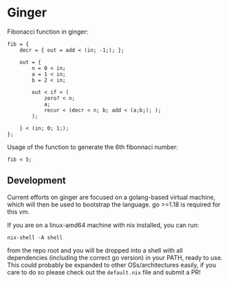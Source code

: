 # Ginger

Fibonacci function in ginger:

```
fib = {
    decr = { out = add < (in; -1;); };

    out = {
        n = 0 < in;
        a = 1 < in;
        b = 2 < in;

        out < if < (
            zero? < n;
            a;
            recur < (decr < n; b; add < (a;b;); );
        );

    } < (in; 0; 1;);
};
```

Usage of the function to generate the 6th fibonnaci number:

```
fib < 5;
```

## Development

Current efforts on ginger are focused on a golang-based virtual machine, which
will then be used to bootstrap the language. go >=1.18 is required for this vm.

If you are on a linux-amd64 machine with nix installed, you can run:

```
nix-shell -A shell
```

from the repo root and you will be dropped into a shell with all dependencies
(including the correct go version) in your PATH, ready to use. This could
probably be expanded to other OSs/architectures easily, if you care to do so
please check out the `default.nix` file and submit a PR!
